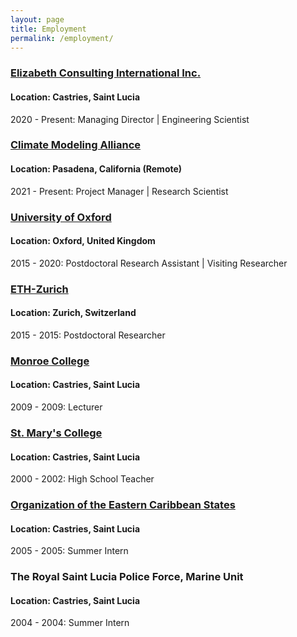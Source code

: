 ```yaml
---
layout: page
title: Employment
permalink: /employment/
---
```


### [Elizabeth Consulting International Inc.](https://www.ec-intl.com)

#### Location: Castries, Saint Lucia

2020 - Present: Managing Director | Engineering Scientist

### [Climate Modeling Alliance](clima.caltech.edu)

#### Location: Pasadena, California (Remote)

2021 - Present: Project Manager | Research Scientist

### [University of Oxford](https://www.physics.ox.ac.uk/research/subdepartment/atmospheric-oceanic-and-planetary-physics)

#### Location: Oxford, United Kingdom

2015 - 2020: Postdoctoral Research Assistant | Visiting Researcher

### [ETH-Zurich](https://ethz.ch/en.html)

#### Location: Zurich, Switzerland

2015 - 2015: Postdoctoral Researcher

### [Monroe College](https://www.monroecollege.edu/st-lucia-degree-programs)

#### Location: Castries, Saint Lucia

2009 - 2009: Lecturer

### [St. Mary&#39;s College](https://en.wikipedia.org/wiki/Saint_Mary%27s_College_(Saint_Lucia))

#### Location: Castries, Saint Lucia

2000 - 2002: High School Teacher

### [Organization of the Eastern Caribbean States](https://www.oecs.org/en/)

#### Location: Castries, Saint Lucia

2005 - 2005: Summer Intern

### The Royal Saint Lucia Police Force, Marine Unit

#### Location: Castries, Saint Lucia

2004 - 2004: Summer Intern

